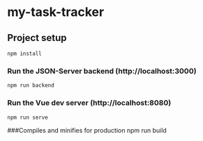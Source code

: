# my-task-tracker

## Project setup
```
npm install
```

### Run the JSON-Server backend (http://localhost:3000)
```
npm run backend
```

### Run the Vue dev server (http://localhost:8080)
```
npm run serve
```

###Compiles and minifies for production
npm run build
